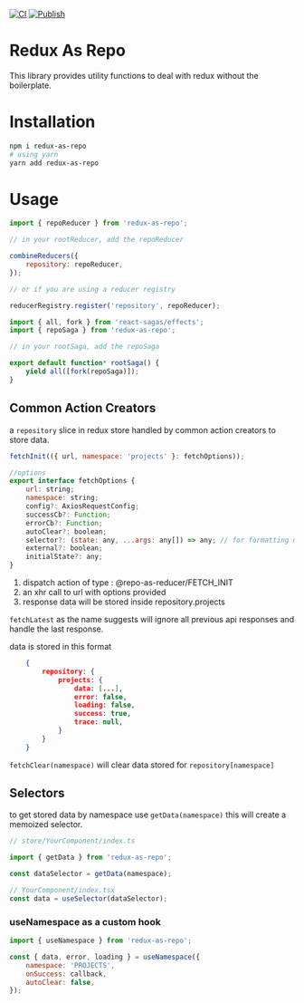 [![CI](https://github.com/chemsseddine/redux-as-repo/actions/workflows/main.yml/badge.svg?branch=master)](https://github.com/chemsseddine/redux-as-repo/actions/workflows/main.yml)
[![Publish](https://github.com/chemsseddine/redux-as-repo/actions/workflows/npm-publish.yml/badge.svg?branch=master)](https://github.com/chemsseddine/redux-as-repo/actions/workflows/npm-publish.yml)

# Redux As Repo

This library provides utility functions to deal with redux without the boilerplate.

# Installation

```sh
npm i redux-as-repo
# using yarn
yarn add redux-as-repo
```

# Usage

```js
import { repoReducer } from 'redux-as-repo';

// in your rootReducer, add the repoReducer

combineReducers({
	repository: repoReducer,
});

// or if you are using a reducer registry

reducerRegistry.register('repository', repoReducer);
```

```js
import { all, fork } from 'react-sagas/effects';
import { repoSaga } from 'redux-as-repo';

// in your rootSaga, add the repoSaga

export default function* rootSaga() {
	yield all([fork(repoSaga)]);
}
```

## Common Action Creators

a `repository` slice in redux store handled by common action creators to store data.

```javascript
fetchInit(({ url, namespace: 'projects' }: fetchOptions));

//options
export interface fetchOptions {
	url: string;
	namespace: string;
	config?: AxiosRequestConfig;
	successCb?: Function;
	errorCb?: Function;
	autoClear?: boolean;
	selector?: (state: any, ...args: any[]) => any; // for formatting urls based on redux store
	external?: boolean;
	initialState?: any;
}
```

1. dispatch action of type : @repo-as-reducer/FETCH_INIT
2. an xhr call to url with options provided
3. response data will be stored inside repository.projects

`fetchLatest` as the name suggests will ignore all previous api responses and handle the last response.

data is stored in this format

```json
    {
        repository: {
            projects: {
                data: [...],
                error: false,
                loading: false,
                success: true,
                trace: null,
            }
        }
    }
```

`fetchClear(namespace)` will clear data stored for `repository[namespace]`

## Selectors

to get stored data by namespace use `getData(namespace)`
this will create a memoized selector.

```js
// store/YourComponent/index.ts

import { getData } from 'redux-as-repo';

const dataSelector = getData(namespace);

// YourComponent/index.tsx
const data = useSelector(dataSelector);
```

### useNamespace as a custom hook

```js
import { useNamespace } from 'redux-as-repo';

const { data, error, loading } = useNamespace({
	namespace: 'PROJECTS',
	onSuccess: callback,
	autoClear: false,
});
```
